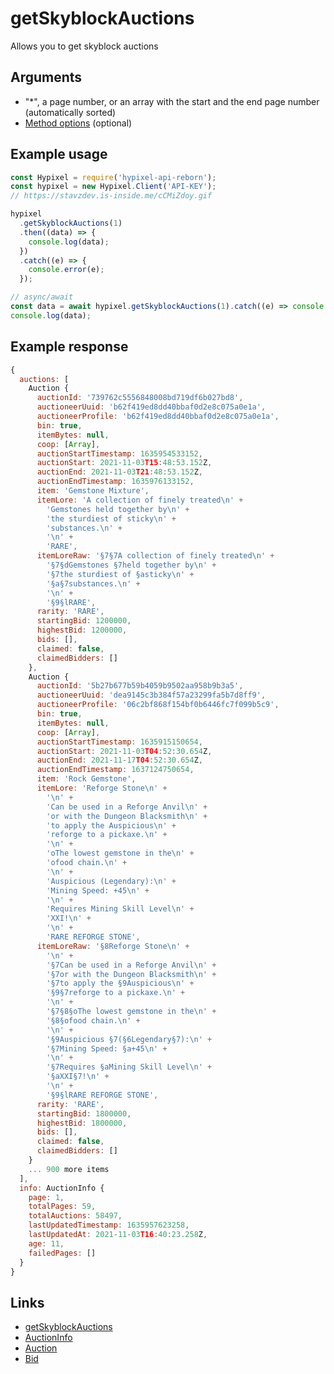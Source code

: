# getSkyblockAuctions

Allows you to get skyblock auctions

## Arguments

- "\*", a page number, or an array with the start and the end page number (automatically sorted)
- [Method options](https://hypixel-api-reborn.github.io/#/docs/main/master/typedef/auctionsOptions) (optional)

## Example usage

```js
const Hypixel = require('hypixel-api-reborn');
const hypixel = new Hypixel.Client('API-KEY');
// https://stavzdev.is-inside.me/cCMiZdoy.gif

hypixel
  .getSkyblockAuctions(1)
  .then((data) => {
    console.log(data);
  })
  .catch((e) => {
    console.error(e);
  });

// async/await
const data = await hypixel.getSkyblockAuctions(1).catch((e) => console.error(e));
console.log(data);
```

## Example response

```js
{
  auctions: [
    Auction {
      auctionId: '739762c5556848008bd719df6b027bd8',
      auctioneerUuid: 'b62f419ed8dd40bbaf0d2e8c075a0e1a',
      auctioneerProfile: 'b62f419ed8dd40bbaf0d2e8c075a0e1a',
      bin: true,
      itemBytes: null,
      coop: [Array],
      auctionStartTimestamp: 1635954533152,
      auctionStart: 2021-11-03T15:48:53.152Z,
      auctionEnd: 2021-11-03T21:48:53.152Z,
      auctionEndTimestamp: 1635976133152,
      item: 'Gemstone Mixture',
      itemLore: 'A collection of finely treated\n' +
        'Gemstones held together by\n' +
        'the sturdiest of sticky\n' +
        'substances.\n' +
        '\n' +
        'RARE',
      itemLoreRaw: '§7§7A collection of finely treated\n' +
        '§7§dGemstones §7held together by\n' +
        '§7the sturdiest of §asticky\n' +
        '§a§7substances.\n' +
        '\n' +
        '§9§lRARE',
      rarity: 'RARE',
      startingBid: 1200000,
      highestBid: 1200000,
      bids: [],
      claimed: false,
      claimedBidders: []
    },
    Auction {
      auctionId: '5b27b677b59b4059b9502aa958b9b3a5',
      auctioneerUuid: 'dea9145c3b384f57a23299fa5b7d8ff9',
      auctioneerProfile: '06c2bf868f154bf0b6446fc7f099b5c9',
      bin: true,
      itemBytes: null,
      coop: [Array],
      auctionStartTimestamp: 1635915150654,
      auctionStart: 2021-11-03T04:52:30.654Z,
      auctionEnd: 2021-11-17T04:52:30.654Z,
      auctionEndTimestamp: 1637124750654,
      item: 'Rock Gemstone',
      itemLore: 'Reforge Stone\n' +
        '\n' +
        'Can be used in a Reforge Anvil\n' +
        'or with the Dungeon Blacksmith\n' +
        'to apply the Auspicious\n' +
        'reforge to a pickaxe.\n' +
        '\n' +
        'oThe lowest gemstone in the\n' +
        'ofood chain.\n' +
        '\n' +
        'Auspicious (Legendary):\n' +
        'Mining Speed: +45\n' +
        '\n' +
        'Requires Mining Skill Level\n' +
        'XXI!\n' +
        '\n' +
        'RARE REFORGE STONE',
      itemLoreRaw: '§8Reforge Stone\n' +
        '\n' +
        '§7Can be used in a Reforge Anvil\n' +
        '§7or with the Dungeon Blacksmith\n' +
        '§7to apply the §9Auspicious\n' +
        '§9§7reforge to a pickaxe.\n' +
        '\n' +
        '§7§8§oThe lowest gemstone in the\n' +
        '§8§ofood chain.\n' +
        '\n' +
        '§9Auspicious §7(§6Legendary§7):\n' +
        '§7Mining Speed: §a+45\n' +
        '\n' +
        '§7Requires §aMining Skill Level\n' +
        '§aXXI§7!\n' +
        '\n' +
        '§9§lRARE REFORGE STONE',
      rarity: 'RARE',
      startingBid: 1800000,
      highestBid: 1800000,
      bids: [],
      claimed: false,
      claimedBidders: []
    }
    ... 900 more items
  ],
  info: AuctionInfo {
    page: 1,
    totalPages: 59,
    totalAuctions: 58497,
    lastUpdatedTimestamp: 1635957623258,
    lastUpdatedAt: 2021-11-03T16:40:23.258Z,
    age: 11,
    failedPages: []
  }
}
```

## Links

- [getSkyblockAuctions](https://hypixel-api-reborn.github.io/#/docs/main/master/class/Client?scrollTo=getSkyblockAuctions)
- [AuctionInfo](https://hypixel-api-reborn.github.io/#/docs/main/master/class/AuctionInfo)
- [Auction](https://hypixel-api-reborn.github.io/#/docs/main/master/class/Auction)
- [Bid](https://hypixel-api-reborn.github.io/#/docs/main/master/class/Bid)
